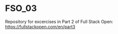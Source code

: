 # FSO_03
Repository for excercises in Part 2 of Full Stack Open: https://fullstackopen.com/en/part3
